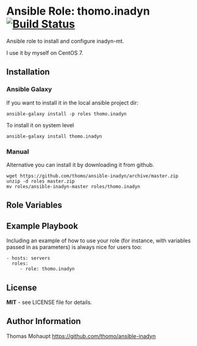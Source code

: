 Ansible Role: thomo.inadyn [![Build Status](https://travis-ci.org/thomo/ansible-inadyn.svg?branch=master)](https://travis-ci.org/thomo/ansible-inadyn)
=========

Ansible role to install and configure inadyn-mt.

I use it by myself on CentOS 7.

Installation
------------
### Ansible Galaxy

If you want to install it in the local ansible project dir:

    ansible-galaxy install -p roles thomo.inadyn

To install it on system level

    ansible-galaxy install thomo.inadyn

### Manual

Alternative you can install it by downloading it from github.

    wget https://github.com/thomo/ansible-inadyn/archive/master.zip
    unzip -d roles master.zip
    mv roles/ansible-inadyn-master roles/thomo.inadyn


Role Variables
--------------



Example Playbook
----------------

Including an example of how to use your role (for instance, with variables passed in as parameters) is always nice for users too:

    - hosts: servers
      roles:
         - role: thomo.inadyn

 License
 -------

 **MIT** - see LICENSE file for details.

 Author Information
 ------------------

 Thomas Mohaupt https://github.com/thomo/ansible-inadyn

